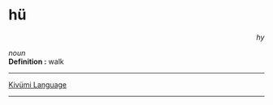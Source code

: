 
# hü

<div align="right"><i>hy</i></div>

*noun*  
**Definition :** walk  

---

[Kivümi Language](../README.md)

---
